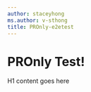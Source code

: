 ```yaml
---
author: staceyhong
ms.author: v-sthong
title: PROnly-e2etest
---
```


# PROnly Test!
 H1 content goes here
